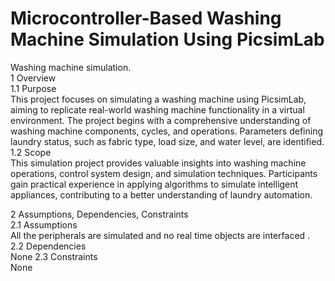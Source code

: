 # Microcontroller-Based Washing Machine Simulation Using PicsimLab
Washing machine simulation.
<br />
1 Overview
<br />
1.1 Purpose
<br />
This project focuses on simulating a washing machine using PicsimLab, aiming to
replicate real-world washing machine functionality in a virtual environment. The project
begins with a comprehensive understanding of washing machine components, cycles,
and operations. Parameters defining laundry status, such as fabric type, load size, and
water level, are identified.
<br />
1.2 Scope
<br />
This simulation project provides valuable insights into washing machine operations,
control system design, and simulation techniques. Participants gain practical experience
in applying algorithms to simulate intelligent appliances, contributing to a better
understanding of laundry automation.
<br />

2 Assumptions, Dependencies, Constraints
<br />
2.1 Assumptions
<br />
All the peripherals are simulated and no real time objects are interfaced .
<br />
2.2 Dependencies
<br />
None
2.3 Constraints
<br />
None
